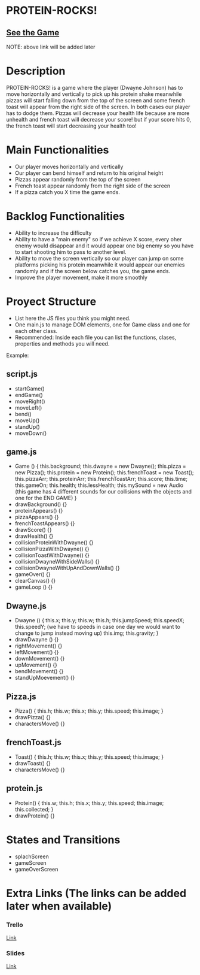 
#   PROTEIN-ROCKS!


## [See the Game](www.your-url-here.com)
NOTE: above link will be added later

# Description

PROTEIN-ROCKS! is a game where the player (Dwayne Johnson) has to move horizontally and vertically to pick up his protein shake meanwhile pizzas will start falling down from the top of the screen and some french toast will appear from the right side of the screen. In both cases our player has to dodge them.
Pizzas will decrease your health life because are more unhealth and french toast will decrease your score! but if your score hits 0, the french toast will start decreasing your health too!

# Main Functionalities

- Our player moves horizontally and vertically
- Our player can bend himself and return to his original height
- Pizzas appear randomly from the top of the screen
- French toast appear randomly from the right side of the screen
- If a pizza catch you X time the game ends.

# Backlog Functionalities

- Ability to increase the difficulty
- Ability to have a "main enemy" so if we achieve X score, every oher enemy would disappear and it would appear one big enemy so you have to start shooting him to pass to another level.
- Ability to move the screen vertically so our player can jump on some platforms picking his protein meanwhile it would appear our enemies randomly and if the screen below catches you, the game ends.
- Improve the player movement, make it more smoothly


# Proyect Structure

- List here the JS files you think you might need. 
- One main.js to manage DOM elements, one for Game class and one for each other class.
- Recommended: Inside each file you can list the functions, clases, properties and methods you will need.

Example:

## script.js

- startGame()
- endGame()
- moveRight()
- moveLeft()
- bend()
- moveUp()
- standUp()
- moveDown()

## game.js

- Game () {
    this.background;
    this.dwayne = new Dwayne();
    this.pizza = new Pizza();
    this.protein = new Protein();
    this.frenchToast = new Toast();
    this.pizzaArr;
    this.proteinArr;
    this.frenchToastArr;
    this.score;
    this.time;
    this.gameOn;
    this.health;
    this.lessHealth;
    this.mySound = new Audio (this game has 4 different sounds for our collisions with the objects and one for the END GAME)
}
- drawBackground() {}
- proteinAppears() {}
- pizzaAppears() {}
- frenchToastAppears() {}
- drawScore() {}
- drawHealth() {}
- collisionProteinWithDwayne() {}
- collisionPizzaWithDwayne() {}
- collisionToastWithDwayne() {}
- collisionDwayneWithSideWalls() {}
- collisionDwayneWithUpAndDownWalls() {}
- gameOver() {}
- clearCanvas() {}
- gameLoop () {}


## Dwayne.js 

- Dwayne () {
    this.x;
    this.y;
    this.w;
    this.h;
    this.jumpSpeed;
    this.speedX;
    this.speedY; (we have to speeds in case one day we would want to change to jump instead moving up)
    this.img;
    this.gravity;
}
- drawDwayne () {}
- rightMovement() {}
- leftMovement() {}
- downMovement() {}
- upMovement() {}
- bendMovement() {}
- standUpMoevement() {}

## Pizza.js 

- Pizza() {
    this.h;
    this.w;
    this.x;
    this.y;
    this.speed;
    this.image;
}
- drawPizza() {}
- charactersMove() {}

## frenchToast.js 

- Toast() {
    this.h;
    this.w;
    this.x;
    this.y;
    this.speed;
    this.image;
}
- drawToast() {}
- charactersMove() {}

## protein.js 

- Protein() {
    this.w;
    this.h;
    this.x;
    this.y;
    this.speed;
    this.image;
    this.collected;
}
- drawProtein() {}

# States and Transitions

- splachScreen
- gameScreen
-  gameOverScreen

# Extra Links (The links can be added later when available)

### Trello
[Link](www.your-url-here.com)

### Slides
[Link](https://www.canva.com/design/DAFZguTlMR8/Mb8azqdtiu-JPt59cCJZPg/view?utm_content=DAFZguTlMR8&utm_campaign=designshare&utm_medium=link&utm_source=homepage_design_menu)
